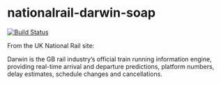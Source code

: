 # nationalrail-darwin-soap

[![Build Status](https://travis-ci.org/spelliott/nationalrail-darwin-soap.svg?branch=master)](https://travis-ci.org/spelliott/nationalrail-darwin-soap)

From the UK National Rail site:

Darwin is the GB rail industry’s official train running information engine, providing real-time arrival and departure predictions, platform numbers, delay estimates, schedule changes and cancellations.